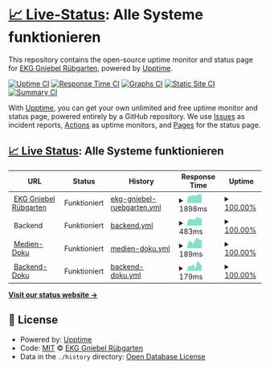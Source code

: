 # [📈 Live-Status](https://EKG-Gniebel-Ruebgarten.github.io/website-uptime): <!--live status--> **Alle Systeme funktionieren**

This repository contains the open-source uptime monitor and status page for [EKG Gniebel Rübgarten](https://EKG-Gniebel-Ruebgarten.github.io/website-uptime), powered by [Upptime](https://github.com/upptime/upptime).

[![Uptime CI](https://github.com/EKG-Gniebel-Ruebgarten/website-uptime/workflows/Uptime%20CI/badge.svg)](https://github.com/EKG-Gniebel-Ruebgarten/website-uptime/actions?query=workflow%3A%22Uptime+CI%22)
[![Response Time CI](https://github.com/EKG-Gniebel-Ruebgarten/website-uptime/workflows/Response%20Time%20CI/badge.svg)](https://github.com/EKG-Gniebel-Ruebgarten/website-uptime/actions?query=workflow%3A%22Response+Time+CI%22)
[![Graphs CI](https://github.com/EKG-Gniebel-Ruebgarten/website-uptime/workflows/Graphs%20CI/badge.svg)](https://github.com/EKG-Gniebel-Ruebgarten/website-uptime/actions?query=workflow%3A%22Graphs+CI%22)
[![Static Site CI](https://github.com/EKG-Gniebel-Ruebgarten/website-uptime/workflows/Static%20Site%20CI/badge.svg)](https://github.com/EKG-Gniebel-Ruebgarten/website-uptime/actions?query=workflow%3A%22Static+Site+CI%22)
[![Summary CI](https://github.com/EKG-Gniebel-Ruebgarten/website-uptime/workflows/Summary%20CI/badge.svg)](https://github.com/EKG-Gniebel-Ruebgarten/website-uptime/actions?query=workflow%3A%22Summary+CI%22)

With [Upptime](https://upptime.js.org), you can get your own unlimited and free uptime monitor and status page, powered entirely by a GitHub repository. We use [Issues](https://github.com/EKG-Gniebel-Ruebgarten/website-uptime/issues) as incident reports, [Actions](https://github.com/EKG-Gniebel-Ruebgarten/website-uptime/actions) as uptime monitors, and [Pages](https://EKG-Gniebel-Ruebgarten.github.io/website-uptime) for the status page.

## [📈 Live Status](https://demo.upptime.js.org): <!--live status--> **Alle Systeme funktionieren**

<!--start: status pages-->
<!-- This summary is generated by Upptime (https://github.com/upptime/upptime) -->
<!-- Do not edit this manually, your changes will be overwritten -->
<!-- prettier-ignore -->
| URL | Status | History | Response Time | Uptime |
| --- | ------ | ------- | ------------- | ------ |
| <img alt="" src="https://favicons.githubusercontent.com/neu.ekg-gniebel-ruebgarten.de" height="13"> [EKG Gniebel Rübgarten](https://neu.ekg-gniebel-ruebgarten.de) | Funktioniert | [ekg-gniebel-ruebgarten.yml](https://github.com/EKG-Gniebel-Ruebgarten/website-uptime/commits/HEAD/history/ekg-gniebel-ruebgarten.yml) | <details><summary><img alt="Response time graph" src="./graphs/ekg-gniebel-ruebgarten/response-time-week.png" height="20"> 1898ms</summary><br><a href="https://EKG-Gniebel-Ruebgarten.github.io/website-uptime/history/ekg-gniebel-ruebgarten"><img alt="Response time 1771" src="https://img.shields.io/endpoint?url=https%3A%2F%2Fraw.githubusercontent.com%2FEKG-Gniebel-Ruebgarten%2Fwebsite-uptime%2FHEAD%2Fapi%2Fekg-gniebel-ruebgarten%2Fresponse-time.json"></a><br><a href="https://EKG-Gniebel-Ruebgarten.github.io/website-uptime/history/ekg-gniebel-ruebgarten"><img alt="24-hour response time 1800" src="https://img.shields.io/endpoint?url=https%3A%2F%2Fraw.githubusercontent.com%2FEKG-Gniebel-Ruebgarten%2Fwebsite-uptime%2FHEAD%2Fapi%2Fekg-gniebel-ruebgarten%2Fresponse-time-day.json"></a><br><a href="https://EKG-Gniebel-Ruebgarten.github.io/website-uptime/history/ekg-gniebel-ruebgarten"><img alt="7-day response time 1898" src="https://img.shields.io/endpoint?url=https%3A%2F%2Fraw.githubusercontent.com%2FEKG-Gniebel-Ruebgarten%2Fwebsite-uptime%2FHEAD%2Fapi%2Fekg-gniebel-ruebgarten%2Fresponse-time-week.json"></a><br><a href="https://EKG-Gniebel-Ruebgarten.github.io/website-uptime/history/ekg-gniebel-ruebgarten"><img alt="30-day response time 1925" src="https://img.shields.io/endpoint?url=https%3A%2F%2Fraw.githubusercontent.com%2FEKG-Gniebel-Ruebgarten%2Fwebsite-uptime%2FHEAD%2Fapi%2Fekg-gniebel-ruebgarten%2Fresponse-time-month.json"></a><br><a href="https://EKG-Gniebel-Ruebgarten.github.io/website-uptime/history/ekg-gniebel-ruebgarten"><img alt="1-year response time 1771" src="https://img.shields.io/endpoint?url=https%3A%2F%2Fraw.githubusercontent.com%2FEKG-Gniebel-Ruebgarten%2Fwebsite-uptime%2FHEAD%2Fapi%2Fekg-gniebel-ruebgarten%2Fresponse-time-year.json"></a></details> | <details><summary><a href="https://EKG-Gniebel-Ruebgarten.github.io/website-uptime/history/ekg-gniebel-ruebgarten">100.00%</a></summary><a href="https://EKG-Gniebel-Ruebgarten.github.io/website-uptime/history/ekg-gniebel-ruebgarten"><img alt="All-time uptime 97.60%" src="https://img.shields.io/endpoint?url=https%3A%2F%2Fraw.githubusercontent.com%2FEKG-Gniebel-Ruebgarten%2Fwebsite-uptime%2FHEAD%2Fapi%2Fekg-gniebel-ruebgarten%2Fuptime.json"></a><br><a href="https://EKG-Gniebel-Ruebgarten.github.io/website-uptime/history/ekg-gniebel-ruebgarten"><img alt="24-hour uptime 100.00%" src="https://img.shields.io/endpoint?url=https%3A%2F%2Fraw.githubusercontent.com%2FEKG-Gniebel-Ruebgarten%2Fwebsite-uptime%2FHEAD%2Fapi%2Fekg-gniebel-ruebgarten%2Fuptime-day.json"></a><br><a href="https://EKG-Gniebel-Ruebgarten.github.io/website-uptime/history/ekg-gniebel-ruebgarten"><img alt="7-day uptime 100.00%" src="https://img.shields.io/endpoint?url=https%3A%2F%2Fraw.githubusercontent.com%2FEKG-Gniebel-Ruebgarten%2Fwebsite-uptime%2FHEAD%2Fapi%2Fekg-gniebel-ruebgarten%2Fuptime-week.json"></a><br><a href="https://EKG-Gniebel-Ruebgarten.github.io/website-uptime/history/ekg-gniebel-ruebgarten"><img alt="30-day uptime 100.00%" src="https://img.shields.io/endpoint?url=https%3A%2F%2Fraw.githubusercontent.com%2FEKG-Gniebel-Ruebgarten%2Fwebsite-uptime%2FHEAD%2Fapi%2Fekg-gniebel-ruebgarten%2Fuptime-month.json"></a><br><a href="https://EKG-Gniebel-Ruebgarten.github.io/website-uptime/history/ekg-gniebel-ruebgarten"><img alt="1-year uptime 97.60%" src="https://img.shields.io/endpoint?url=https%3A%2F%2Fraw.githubusercontent.com%2FEKG-Gniebel-Ruebgarten%2Fwebsite-uptime%2FHEAD%2Fapi%2Fekg-gniebel-ruebgarten%2Fuptime-year.json"></a></details>
| <img alt="" src="https://favicons.githubusercontent.com/null" height="13"> Backend | Funktioniert | [backend.yml](https://github.com/EKG-Gniebel-Ruebgarten/website-uptime/commits/HEAD/history/backend.yml) | <details><summary><img alt="Response time graph" src="./graphs/backend/response-time-week.png" height="20"> 483ms</summary><br><a href="https://EKG-Gniebel-Ruebgarten.github.io/website-uptime/history/backend"><img alt="Response time 520" src="https://img.shields.io/endpoint?url=https%3A%2F%2Fraw.githubusercontent.com%2FEKG-Gniebel-Ruebgarten%2Fwebsite-uptime%2FHEAD%2Fapi%2Fbackend%2Fresponse-time.json"></a><br><a href="https://EKG-Gniebel-Ruebgarten.github.io/website-uptime/history/backend"><img alt="24-hour response time 432" src="https://img.shields.io/endpoint?url=https%3A%2F%2Fraw.githubusercontent.com%2FEKG-Gniebel-Ruebgarten%2Fwebsite-uptime%2FHEAD%2Fapi%2Fbackend%2Fresponse-time-day.json"></a><br><a href="https://EKG-Gniebel-Ruebgarten.github.io/website-uptime/history/backend"><img alt="7-day response time 483" src="https://img.shields.io/endpoint?url=https%3A%2F%2Fraw.githubusercontent.com%2FEKG-Gniebel-Ruebgarten%2Fwebsite-uptime%2FHEAD%2Fapi%2Fbackend%2Fresponse-time-week.json"></a><br><a href="https://EKG-Gniebel-Ruebgarten.github.io/website-uptime/history/backend"><img alt="30-day response time 517" src="https://img.shields.io/endpoint?url=https%3A%2F%2Fraw.githubusercontent.com%2FEKG-Gniebel-Ruebgarten%2Fwebsite-uptime%2FHEAD%2Fapi%2Fbackend%2Fresponse-time-month.json"></a><br><a href="https://EKG-Gniebel-Ruebgarten.github.io/website-uptime/history/backend"><img alt="1-year response time 520" src="https://img.shields.io/endpoint?url=https%3A%2F%2Fraw.githubusercontent.com%2FEKG-Gniebel-Ruebgarten%2Fwebsite-uptime%2FHEAD%2Fapi%2Fbackend%2Fresponse-time-year.json"></a></details> | <details><summary><a href="https://EKG-Gniebel-Ruebgarten.github.io/website-uptime/history/backend">100.00%</a></summary><a href="https://EKG-Gniebel-Ruebgarten.github.io/website-uptime/history/backend"><img alt="All-time uptime 99.92%" src="https://img.shields.io/endpoint?url=https%3A%2F%2Fraw.githubusercontent.com%2FEKG-Gniebel-Ruebgarten%2Fwebsite-uptime%2FHEAD%2Fapi%2Fbackend%2Fuptime.json"></a><br><a href="https://EKG-Gniebel-Ruebgarten.github.io/website-uptime/history/backend"><img alt="24-hour uptime 100.00%" src="https://img.shields.io/endpoint?url=https%3A%2F%2Fraw.githubusercontent.com%2FEKG-Gniebel-Ruebgarten%2Fwebsite-uptime%2FHEAD%2Fapi%2Fbackend%2Fuptime-day.json"></a><br><a href="https://EKG-Gniebel-Ruebgarten.github.io/website-uptime/history/backend"><img alt="7-day uptime 100.00%" src="https://img.shields.io/endpoint?url=https%3A%2F%2Fraw.githubusercontent.com%2FEKG-Gniebel-Ruebgarten%2Fwebsite-uptime%2FHEAD%2Fapi%2Fbackend%2Fuptime-week.json"></a><br><a href="https://EKG-Gniebel-Ruebgarten.github.io/website-uptime/history/backend"><img alt="30-day uptime 100.00%" src="https://img.shields.io/endpoint?url=https%3A%2F%2Fraw.githubusercontent.com%2FEKG-Gniebel-Ruebgarten%2Fwebsite-uptime%2FHEAD%2Fapi%2Fbackend%2Fuptime-month.json"></a><br><a href="https://EKG-Gniebel-Ruebgarten.github.io/website-uptime/history/backend"><img alt="1-year uptime 99.92%" src="https://img.shields.io/endpoint?url=https%3A%2F%2Fraw.githubusercontent.com%2FEKG-Gniebel-Ruebgarten%2Fwebsite-uptime%2FHEAD%2Fapi%2Fbackend%2Fuptime-year.json"></a></details>
| <img alt="" src="https://favicons.githubusercontent.com/medien.doku.ekg-gniebel-ruebgarten.de" height="13"> [Medien-Doku](https://medien.doku.ekg-gniebel-ruebgarten.de) | Funktioniert | [medien-doku.yml](https://github.com/EKG-Gniebel-Ruebgarten/website-uptime/commits/HEAD/history/medien-doku.yml) | <details><summary><img alt="Response time graph" src="./graphs/medien-doku/response-time-week.png" height="20"> 189ms</summary><br><a href="https://EKG-Gniebel-Ruebgarten.github.io/website-uptime/history/medien-doku"><img alt="Response time 225" src="https://img.shields.io/endpoint?url=https%3A%2F%2Fraw.githubusercontent.com%2FEKG-Gniebel-Ruebgarten%2Fwebsite-uptime%2FHEAD%2Fapi%2Fmedien-doku%2Fresponse-time.json"></a><br><a href="https://EKG-Gniebel-Ruebgarten.github.io/website-uptime/history/medien-doku"><img alt="24-hour response time 178" src="https://img.shields.io/endpoint?url=https%3A%2F%2Fraw.githubusercontent.com%2FEKG-Gniebel-Ruebgarten%2Fwebsite-uptime%2FHEAD%2Fapi%2Fmedien-doku%2Fresponse-time-day.json"></a><br><a href="https://EKG-Gniebel-Ruebgarten.github.io/website-uptime/history/medien-doku"><img alt="7-day response time 189" src="https://img.shields.io/endpoint?url=https%3A%2F%2Fraw.githubusercontent.com%2FEKG-Gniebel-Ruebgarten%2Fwebsite-uptime%2FHEAD%2Fapi%2Fmedien-doku%2Fresponse-time-week.json"></a><br><a href="https://EKG-Gniebel-Ruebgarten.github.io/website-uptime/history/medien-doku"><img alt="30-day response time 256" src="https://img.shields.io/endpoint?url=https%3A%2F%2Fraw.githubusercontent.com%2FEKG-Gniebel-Ruebgarten%2Fwebsite-uptime%2FHEAD%2Fapi%2Fmedien-doku%2Fresponse-time-month.json"></a><br><a href="https://EKG-Gniebel-Ruebgarten.github.io/website-uptime/history/medien-doku"><img alt="1-year response time 225" src="https://img.shields.io/endpoint?url=https%3A%2F%2Fraw.githubusercontent.com%2FEKG-Gniebel-Ruebgarten%2Fwebsite-uptime%2FHEAD%2Fapi%2Fmedien-doku%2Fresponse-time-year.json"></a></details> | <details><summary><a href="https://EKG-Gniebel-Ruebgarten.github.io/website-uptime/history/medien-doku">100.00%</a></summary><a href="https://EKG-Gniebel-Ruebgarten.github.io/website-uptime/history/medien-doku"><img alt="All-time uptime 100.00%" src="https://img.shields.io/endpoint?url=https%3A%2F%2Fraw.githubusercontent.com%2FEKG-Gniebel-Ruebgarten%2Fwebsite-uptime%2FHEAD%2Fapi%2Fmedien-doku%2Fuptime.json"></a><br><a href="https://EKG-Gniebel-Ruebgarten.github.io/website-uptime/history/medien-doku"><img alt="24-hour uptime 100.00%" src="https://img.shields.io/endpoint?url=https%3A%2F%2Fraw.githubusercontent.com%2FEKG-Gniebel-Ruebgarten%2Fwebsite-uptime%2FHEAD%2Fapi%2Fmedien-doku%2Fuptime-day.json"></a><br><a href="https://EKG-Gniebel-Ruebgarten.github.io/website-uptime/history/medien-doku"><img alt="7-day uptime 100.00%" src="https://img.shields.io/endpoint?url=https%3A%2F%2Fraw.githubusercontent.com%2FEKG-Gniebel-Ruebgarten%2Fwebsite-uptime%2FHEAD%2Fapi%2Fmedien-doku%2Fuptime-week.json"></a><br><a href="https://EKG-Gniebel-Ruebgarten.github.io/website-uptime/history/medien-doku"><img alt="30-day uptime 100.00%" src="https://img.shields.io/endpoint?url=https%3A%2F%2Fraw.githubusercontent.com%2FEKG-Gniebel-Ruebgarten%2Fwebsite-uptime%2FHEAD%2Fapi%2Fmedien-doku%2Fuptime-month.json"></a><br><a href="https://EKG-Gniebel-Ruebgarten.github.io/website-uptime/history/medien-doku"><img alt="1-year uptime 100.00%" src="https://img.shields.io/endpoint?url=https%3A%2F%2Fraw.githubusercontent.com%2FEKG-Gniebel-Ruebgarten%2Fwebsite-uptime%2FHEAD%2Fapi%2Fmedien-doku%2Fuptime-year.json"></a></details>
| <img alt="" src="https://favicons.githubusercontent.com/backend.doku.ekg-gniebel-ruebgarten.de" height="13"> [Backend-Doku](https://backend.doku.ekg-gniebel-ruebgarten.de) | Funktioniert | [backend-doku.yml](https://github.com/EKG-Gniebel-Ruebgarten/website-uptime/commits/HEAD/history/backend-doku.yml) | <details><summary><img alt="Response time graph" src="./graphs/backend-doku/response-time-week.png" height="20"> 179ms</summary><br><a href="https://EKG-Gniebel-Ruebgarten.github.io/website-uptime/history/backend-doku"><img alt="Response time 195" src="https://img.shields.io/endpoint?url=https%3A%2F%2Fraw.githubusercontent.com%2FEKG-Gniebel-Ruebgarten%2Fwebsite-uptime%2FHEAD%2Fapi%2Fbackend-doku%2Fresponse-time.json"></a><br><a href="https://EKG-Gniebel-Ruebgarten.github.io/website-uptime/history/backend-doku"><img alt="24-hour response time 198" src="https://img.shields.io/endpoint?url=https%3A%2F%2Fraw.githubusercontent.com%2FEKG-Gniebel-Ruebgarten%2Fwebsite-uptime%2FHEAD%2Fapi%2Fbackend-doku%2Fresponse-time-day.json"></a><br><a href="https://EKG-Gniebel-Ruebgarten.github.io/website-uptime/history/backend-doku"><img alt="7-day response time 179" src="https://img.shields.io/endpoint?url=https%3A%2F%2Fraw.githubusercontent.com%2FEKG-Gniebel-Ruebgarten%2Fwebsite-uptime%2FHEAD%2Fapi%2Fbackend-doku%2Fresponse-time-week.json"></a><br><a href="https://EKG-Gniebel-Ruebgarten.github.io/website-uptime/history/backend-doku"><img alt="30-day response time 193" src="https://img.shields.io/endpoint?url=https%3A%2F%2Fraw.githubusercontent.com%2FEKG-Gniebel-Ruebgarten%2Fwebsite-uptime%2FHEAD%2Fapi%2Fbackend-doku%2Fresponse-time-month.json"></a><br><a href="https://EKG-Gniebel-Ruebgarten.github.io/website-uptime/history/backend-doku"><img alt="1-year response time 195" src="https://img.shields.io/endpoint?url=https%3A%2F%2Fraw.githubusercontent.com%2FEKG-Gniebel-Ruebgarten%2Fwebsite-uptime%2FHEAD%2Fapi%2Fbackend-doku%2Fresponse-time-year.json"></a></details> | <details><summary><a href="https://EKG-Gniebel-Ruebgarten.github.io/website-uptime/history/backend-doku">100.00%</a></summary><a href="https://EKG-Gniebel-Ruebgarten.github.io/website-uptime/history/backend-doku"><img alt="All-time uptime 100.00%" src="https://img.shields.io/endpoint?url=https%3A%2F%2Fraw.githubusercontent.com%2FEKG-Gniebel-Ruebgarten%2Fwebsite-uptime%2FHEAD%2Fapi%2Fbackend-doku%2Fuptime.json"></a><br><a href="https://EKG-Gniebel-Ruebgarten.github.io/website-uptime/history/backend-doku"><img alt="24-hour uptime 100.00%" src="https://img.shields.io/endpoint?url=https%3A%2F%2Fraw.githubusercontent.com%2FEKG-Gniebel-Ruebgarten%2Fwebsite-uptime%2FHEAD%2Fapi%2Fbackend-doku%2Fuptime-day.json"></a><br><a href="https://EKG-Gniebel-Ruebgarten.github.io/website-uptime/history/backend-doku"><img alt="7-day uptime 100.00%" src="https://img.shields.io/endpoint?url=https%3A%2F%2Fraw.githubusercontent.com%2FEKG-Gniebel-Ruebgarten%2Fwebsite-uptime%2FHEAD%2Fapi%2Fbackend-doku%2Fuptime-week.json"></a><br><a href="https://EKG-Gniebel-Ruebgarten.github.io/website-uptime/history/backend-doku"><img alt="30-day uptime 100.00%" src="https://img.shields.io/endpoint?url=https%3A%2F%2Fraw.githubusercontent.com%2FEKG-Gniebel-Ruebgarten%2Fwebsite-uptime%2FHEAD%2Fapi%2Fbackend-doku%2Fuptime-month.json"></a><br><a href="https://EKG-Gniebel-Ruebgarten.github.io/website-uptime/history/backend-doku"><img alt="1-year uptime 100.00%" src="https://img.shields.io/endpoint?url=https%3A%2F%2Fraw.githubusercontent.com%2FEKG-Gniebel-Ruebgarten%2Fwebsite-uptime%2FHEAD%2Fapi%2Fbackend-doku%2Fuptime-year.json"></a></details>

<!--end: status pages-->

[**Visit our status website →**](https://EKG-Gniebel-Ruebgarten.github.io/website-uptime)

## 📄 License

- Powered by: [Upptime](https://github.com/upptime/upptime)
- Code: [MIT](./LICENSE) © [EKG Gniebel Rübgarten](https://EKG-Gniebel-Ruebgarten.github.io/website-uptime)
- Data in the `./history` directory: [Open Database License](https://opendatacommons.org/licenses/odbl/1-0/)
